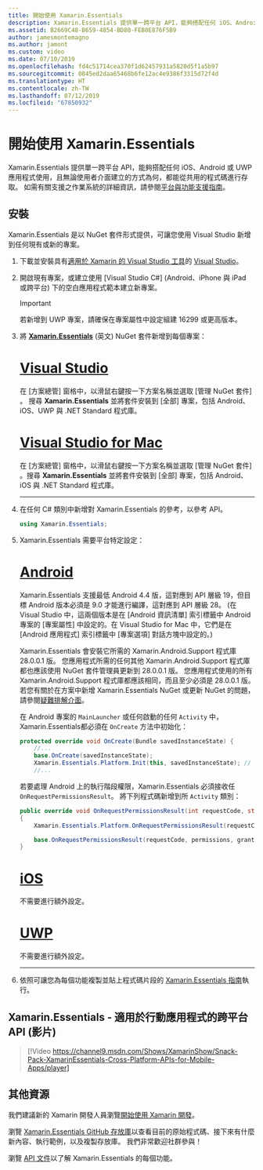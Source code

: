 ```yaml
---
title: 開始使用 Xamarin.Essentials
description: Xamarin.Essentials 提供單一跨平台 API，能夠搭配任何 iOS、Android 或 UWP 應用程式使用，且無論使用者介面建立的方式為何，都能從共用的程式碼進行存取。
ms.assetid: B2669C48-B659-4854-BD80-FEB0E876F5B9
author: jamesmontemagno
ms.author: jamont
ms.custom: video
ms.date: 07/10/2019
ms.openlocfilehash: fd4c51714cea370f1d62457931a5820d5f1a5b97
ms.sourcegitcommit: 0845ed2daa65468b6fe12ac4e9386f3315d72f4d
ms.translationtype: HT
ms.contentlocale: zh-TW
ms.lasthandoff: 07/12/2019
ms.locfileid: "67850932"
---
```

# <a name="get-started-with-xamarinessentials"></a>開始使用 Xamarin.Essentials

Xamarin.Essentials 提供單一跨平台 API，能夠搭配任何 iOS、Android 或 UWP 應用程式使用，且無論使用者介面建立的方式為何，都能從共用的程式碼進行存取。 如需有關支援之作業系統的詳細資訊，請參閱[平台與功能支援指南](platform-feature-support.md)。

## <a name="installation"></a>安裝

Xamarin.Essentials 是以 NuGet 套件形式提供，可讓您使用 Visual Studio 新增到任何現有或新的專案。

1. 下載並安裝具有[適用於 Xamarin 的 Visual Studio 工具](~/get-started/installation/index.md)的 [Visual Studio](https://visualstudio.microsoft.com/)。

2. 開啟現有專案，或建立使用 [Visual Studio C#]  (Android、iPhone 與 iPad 或跨平台) 下的空白應用程式範本建立新專案。

    > [!IMPORTANT]
    > 若新增到 UWP 專案，請確保在專案屬性中設定組建 16299 或更高版本。

3. 將 [**Xamarin.Essentials**](https://www.nuget.org/packages/Xamarin.Essentials/) \(英文\) NuGet 套件新增到每個專案：

    # <a name="visual-studiotabwindows"></a>[Visual Studio](#tab/windows)

    在 [方案總管] 窗格中，以滑鼠右鍵按一下方案名稱並選取 [管理 NuGet 套件]  。 搜尋 **Xamarin.Essentials** 並將套件安裝到 [全部]  專案，包括 Android、iOS、UWP 與 .NET Standard 程式庫。

    # <a name="visual-studio-for-mactabmacos"></a>[Visual Studio for Mac](#tab/macos)

    在 [方案總管] 窗格中，以滑鼠右鍵按一下方案名稱並選取 [管理 NuGet 套件]  。搜尋 **Xamarin.Essentials** 並將套件安裝到 [全部]  專案，包括 Android、iOS 與 .NET Standard 程式庫。

    -----

4. 在任何 C# 類別中新增對 Xamarin.Essentials 的參考，以參考 API。

    ```csharp
    using Xamarin.Essentials;
    ```

5. Xamarin.Essentials 需要平台特定設定：

    # <a name="androidtabandroid"></a>[Android](#tab/android)

    Xamarin.Essentials 支援最低 Android 4.4 版，這對應到 API 層級 19，但目標 Android 版本必須是 9.0 才能進行編譯，這對應到 API 層級 28。 (在 Visual Studio 中，這兩個版本是在 [Android 資訊清單] 索引標籤中 Android 專案的 [專案屬性] 中設定的。在 Visual Studio for Mac 中，它們是在 [Android 應用程式] 索引標籤中 [專案選項] 對話方塊中設定的。)

    Xamarin.Essentials 會安裝它所需的 Xamarin.Android.Support 程式庫 28.0.0.1 版。 您應用程式所需的任何其他 Xamarin.Android.Support 程式庫都也應該使用 NuGet 套件管理員更新到 28.0.0.1 版。 您應用程式使用的所有 Xamarin.Android.Support 程式庫都應該相同，而且至少必須是 28.0.0.1 版。 若您有關於在方案中新增 Xamarin.Essentials NuGet 或更新 NuGet 的問題，請參閱[疑難排解介面](troubleshooting.md)。

    在 Android 專案的 `MainLauncher` 或任何啟動的任何 `Activity` 中，Xamarin.Essentials都必須在 `OnCreate` 方法中初始化：

    ```csharp
    protected override void OnCreate(Bundle savedInstanceState) {
        //...
        base.OnCreate(savedInstanceState);
        Xamarin.Essentials.Platform.Init(this, savedInstanceState); // add this line to your code, it may also be called: bundle
        //...
    ```

    若要處理 Android 上的執行階段權限，Xamarin.Essentials 必須接收任 `OnRequestPermissionsResult`。 將下列程式碼新增到所 `Activity` 類別：

    ```csharp
    public override void OnRequestPermissionsResult(int requestCode, string[] permissions, [GeneratedEnum] Android.Content.PM.Permission[] grantResults)
    {
        Xamarin.Essentials.Platform.OnRequestPermissionsResult(requestCode, permissions, grantResults);

        base.OnRequestPermissionsResult(requestCode, permissions, grantResults);
    }
    ```

    # <a name="iostabios"></a>[iOS](#tab/ios)

    不需要進行額外設定。

    # <a name="uwptabuwp"></a>[UWP](#tab/uwp)

    不需要進行額外設定。

    -----

6. 依照可讓您為每個功能複製並貼上程式碼片段的 [Xamarin.Essentials 指南](index.md)執行。

## <a name="xamarinessentials---cross-platform-apis-for-mobile-apps-video"></a>Xamarin.Essentials - 適用於行動應用程式的跨平台 API (影片)

> [!Video https://channel9.msdn.com/Shows/XamarinShow/Snack-Pack-XamarinEssentials-Cross-Platform-APIs-for-Mobile-Apps/player]

## <a name="other-resources"></a>其他資源

我們建議新的 Xamarin 開發人員瀏覽[開始使用 Xamarin 開發](~/cross-platform/getting-started/index.md)。

瀏覽 [Xamarin.Essentials GitHub 存放庫](https://github.com/xamarin/Essentials)以查看目前的原始程式碼、接下來有什麼新內容、執行範例，以及複製存放庫。 我們非常歡迎社群參與！

瀏覽 [API 文件](xref:Xamarin.Essentials)以了解 Xamarin.Essentials 的每個功能。
